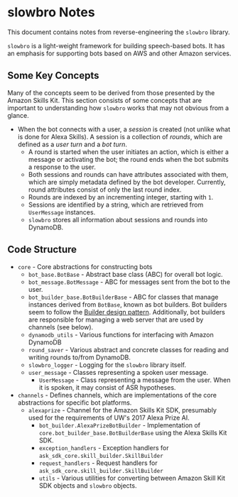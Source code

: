 # slowbro Notes

This document contains notes from reverse-engineering the `slowbro` library.

`slowbro` is a light-weight framework for building speech-based bots. It has an emphasis for supporting bots based on AWS and other Amazon services.

## Some Key Concepts

Many of the concepts seem to be derived from those presented by the Amazon Skills Kit. This section consists of some concepts that are important to understanding how `slowbro` works that may not obvious from a glance.

* When the bot connects with a user, a *session* is created (not unlike what is done for Alexa Skills). A session is a collection of *rounds*, which are defined as a *user turn* and a *bot turn*.
	* A round is started when the user initiates an action, which is either a message or activating the bot; the round ends when the bot submits a response to the user.
	* Both sessions and rounds can have attributes associated with them, which are simply metadata defined by the bot developer. Currently, round attributes consist of only the last round index.
	* Rounds are indexed by an incrementing integer, starting with `1`.
	* Sessions are identified by a string, which are retrieved from `UserMessage` instances.
	* `slowbro` stores all information about sessions and rounds into DynamoDB.

## Code Structure

* `core` - Core abstractions for constructing bots
	* `bot_base.BotBase` - Abstract base class (ABC) for overall bot logic.
	* `bot_message.BotMessage` - ABC for messages sent from the bot to the user.
	* `bot_builder_base.BotBuilderBase` - ABC for classes that manage instances derived from `BotBase`, known as bot builders. Bot builders seem to follow the [Builder design pattern](https://en.wikipedia.org/wiki/Builder_pattern). Additionally, bot builders are responsible for managing a web server that are used by channels (see below).
	* `dynamodb_utils` - Various functions for interfacing with Amazon DynamoDB
	* `round_saver` - Various abstract and concrete classes for reading and writing rounds to/from DynamoDB.
	* `slowbro_logger` - Logging for the `slowbro` library itself.
	* `user_message` - Classes representing a spoken user message.
		* `UserMessage` - Class representing a message from the user. When it is spoken, it may consist of ASR hypotheses.
* `channels` - Defines channels, which are implementations of the core abstractions for specific bot platforms.
	* `alexaprize` - Channel for the Amazon Skills Kit SDK, presumably used for the requirements of UW's 2017 Alexa Prize AI.
		* `bot_builder.AlexaPrizeBotBuilder` - Implementation of `core.bot_builder_base.BotBuilderBase` using the Alexa Skills Kit SDK.
		* `exception_handlers` - Exception handlers for `ask_sdk_core.skill_builder.SkillBuilder`
		* `request_handlers` - Request handlers for `ask_sdk_core.skill_builder.SkillBuilder`
		* `utils` - Various utilities for converting between Amazon Skill Kit SDK objects and `slowbro` objects.
